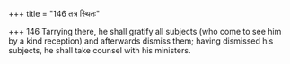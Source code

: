 +++
title = "146 तत्र स्थितः"

+++
146	Tarrying there, he shall gratify all subjects (who come to see him by a kind reception) and afterwards dismiss them; having dismissed his subjects, he shall take counsel with his ministers.